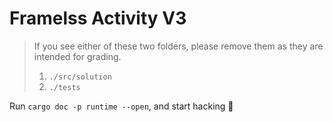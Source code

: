 # Framelss Activity V3

> If you see either of these two folders, please remove them as they are intended for grading.
> 1. `./src/solution`
> 2. `./tests`

Run `cargo doc -p runtime --open`, and start hacking 🚀

